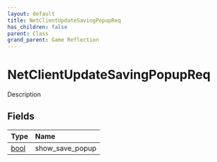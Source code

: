 ```yaml
---
layout: default
title: NetClientUpdateSavingPopupReq
has_children: false
parent: Class
grand_parent: Game Reflection
---
```

# NetClientUpdateSavingPopupReq
Description 

## Fields

| Type | Name |
|:----------|:--------------|
| [bool](/riftbreaker-wiki/docs/game-reflection/components/bool/) | show_save_popup |

